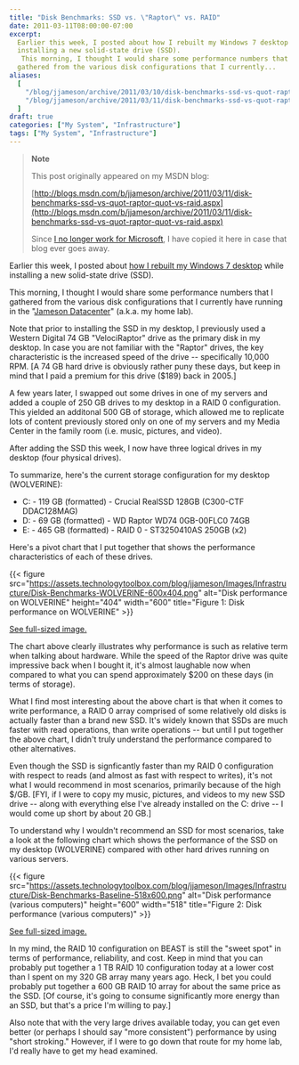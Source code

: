 ```yaml
---
title: "Disk Benchmarks: SSD vs. \"Raptor\" vs. RAID"
date: 2011-03-11T08:00:00-07:00
excerpt:
  Earlier this week, I posted about how I rebuilt my Windows 7 desktop while
  installing a new solid-state drive (SSD). 
   This morning, I thought I would share some performance numbers that I
  gathered from the various disk configurations that I currently...
aliases:
  [
    "/blog/jjameson/archive/2011/03/10/disk-benchmarks-ssd-vs-quot-raptor-quot-vs-raid.aspx",
    "/blog/jjameson/archive/2011/03/11/disk-benchmarks-ssd-vs-quot-raptor-quot-vs-raid.aspx",
  ]
draft: true
categories: ["My System", "Infrastructure"]
tags: ["My System", "Infrastructure"]
---
```


> **Note**
>
> This post originally appeared on my MSDN blog:
>
> [http://blogs.msdn.com/b/jjameson/archive/2011/03/11/disk-benchmarks-ssd-vs-quot-raptor-quot-vs-raid.aspx](http://blogs.msdn.com/b/jjameson/archive/2011/03/11/disk-benchmarks-ssd-vs-quot-raptor-quot-vs-raid.aspx)
>
> Since
> [I no longer work for Microsoft](/blog/jjameson/2011/09/02/last-day-with-microsoft),
> I have copied it here in case that blog ever goes away.

Earlier this week, I posted about
[how I rebuilt my Windows 7 desktop](/blog/jjameson/2011/03/09/windows-7-sp1-ssd-rebuild-and-maxpatchcachesize-0)
while installing a new solid-state drive (SSD).

This morning, I thought I would share some performance numbers that I gathered
from the various disk configurations that I currently have running in the
"[Jameson Datacenter](/blog/jjameson/2009/09/14/the-jameson-datacenter)" (a.k.a.
my home lab).

Note that prior to installing the SSD in my desktop, I previously used a Western
Digital 74 GB "VelociRaptor" drive as the primary disk in my desktop. In case
you are not familiar with the "Raptor" drives, the key characteristic is the
increased speed of the drive -- specifically 10,000 RPM. [A 74 GB hard drive is
obviously rather puny these days, but keep in mind that I paid a premium for
this drive ($189) back in 2005.]

A few years later, I swapped out some drives in one of my servers and added a
couple of 250 GB drives to my desktop in a RAID 0 configuration. This yielded an
additonal 500 GB of storage, which allowed me to replicate lots of content
previously stored only on one of my servers and my Media Center in the family
room (i.e. music, pictures, and video).

After adding the SSD this week, I now have three logical drives in my desktop
(four physical drives).

To summarize, here's the current storage configuration for my desktop
(WOLVERINE):

- C: - 119 GB (formatted) - Crucial RealSSD 128GB (C300-CTF DDAC128MAG)
- D: - 69 GB (formatted) - WD Raptor WD74 0GB-00FLC0 74GB
- E: - 465 GB (formatted) - RAID 0 - ST3250410AS 250GB (x2)

Here's a pivot chart that I put together that shows the performance
characteristics of each of these drives.

{{< figure
src="https://assets.technologytoolbox.com/blog/jjameson/Images/Infrastructure/Disk-Benchmarks-WOLVERINE-600x404.png"
alt="Disk performance on WOLVERINE" height="404" width="600"
title="Figure 1: Disk performance on WOLVERINE" >}}

[See full-sized image.](https://assets.technologytoolbox.com/blog/jjameson/Images/Infrastructure/Disk-Benchmarks-WOLVERINE-823x554.png)

The chart above clearly illustrates why performance is such as relative term
when talking about hardware. While the speed of the Raptor drive was quite
impressive back when I bought it, it's almost laughable now when compared to
what you can spend approximately $200 on these days (in terms of storage).

What I find most interesting about the above chart is that when it comes to
write performance, a RAID 0 array comprised of some relatively old disks is
actually faster than a brand new SSD. It's widely known that SSDs are much
faster with read operations, than write operations -- but until I put together
the above chart, I didn't truly understand the performance compared to other
alternatives.

Even though the SSD is signficantly faster than my RAID 0 configuration with
respect to reads (and almost as fast with respect to writes), it's not what I
would recommend in most scenarios, primarily because of the high $/GB. [FYI, if
I were to copy my music, pictures, and videos to my new SSD drive -- along with
everything else I've already installed on the C: drive -- I would come up short
by about 20 GB.]

To understand why I wouldn't recommend an SSD for most scenarios, take a look at
the following chart which shows the performance of the SSD on my desktop
(WOLVERINE) compared with other hard drives running on various servers.

{{< figure
src="https://assets.technologytoolbox.com/blog/jjameson/Images/Infrastructure/Disk-Benchmarks-Baseline-518x600.png"
alt="Disk performance (various computers)" height="600" width="518"
title="Figure 2: Disk performance (various computers)" >}}

[See full-sized image.](https://assets.technologytoolbox.com/blog/jjameson/Images/Infrastructure/Disk-Benchmarks-Baseline-823x954.png)

In my mind, the RAID 10 configuration on BEAST is still the "sweet spot" in
terms of performance, reliability, and cost. Keep in mind that you can probably
put together a 1 TB RAID 10 configuration today at a lower cost than I spent on
my 320 GB array many years ago. Heck, I bet you could probably put together a
600 GB RAID 10 array for about the same price as the SSD. [Of course, it's going
to consume significantly more energy than an SSD, but that's a price I'm willing
to pay.]

Also note that with the very large drives available today, you can get even
better (or perhaps I should say "more consistent") performance by using "short
stroking." However, if I were to go down that route for my home lab, I'd really
have to get my head examined.
